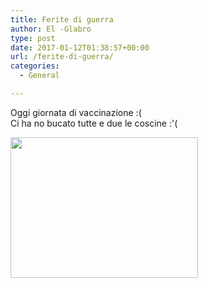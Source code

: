 ```yaml
---
title: Ferite di guerra
author: El -Glabro
type: post
date: 2017-01-12T01:38:57+00:00
url: /ferite-di-guerra/
categories:
  - General

---
```

Oggi giornata di vaccinazione :(  
Ci ha no bucato tutte e due le coscine :'(

[<img decoding="async" loading="lazy" src="https://blog.polemicover.net/wp-content/uploads/2017/01/tmp_13354-IMG_20170112_005821-2128571829-300x225.jpg" alt="" width="300" height="225" class="aligncenter size-medium wp-image-1222" srcset="https://blog.polemicover.net/wp-content/uploads/2017/01/tmp_13354-IMG_20170112_005821-2128571829-300x225.jpg 300w, https://blog.polemicover.net/wp-content/uploads/2017/01/tmp_13354-IMG_20170112_005821-2128571829-768x576.jpg 768w, https://blog.polemicover.net/wp-content/uploads/2017/01/tmp_13354-IMG_20170112_005821-2128571829-1024x768.jpg 1024w" sizes="(max-width: 300px) 100vw, 300px" />][1]

 [1]: https://blog.polemicover.net/tmp_13354-img_20170112_005821-2128571829/